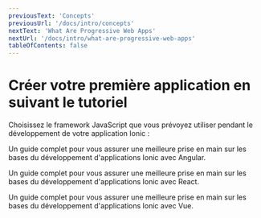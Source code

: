 ```yaml
---
previousText: 'Concepts'
previousUrl: '/docs/intro/concepts'
nextText: 'What Are Progressive Web Apps'
nextUrl: '/docs/intro/what-are-progressive-web-apps'
tableOfContents: false
---
```


# Créer votre première application en suivant le tutoriel

Choisissez le framework JavaScript que vous prévoyez utiliser pendant le développement de votre application Ionic :

<docs-cards> <docs-card header="Start with Angular" href="/docs/angular/your-first-app" icon="/docs/v4/assets/icons/logo-angular-icon.png"> 

Un guide complet pour vous assurer une meilleure prise en main sur les bases du développement d'applications Ionic avec Angular.</docs-card>

<docs-card header="Start with React" href="/docs/react/your-first-app" icon="/docs/v4/assets/icons/logo-react-icon.png"> 

Un guide complet pour vous assurer une meilleure prise en main sur les bases du développement d'applications Ionic avec React.</docs-card>

<docs-card class="disabled" header="Start with Vue (soon)" href="" icon="/docs/v4/assets/icons/logo-vue-icon.png"> 

Un guide complet pour vous assurer une meilleure prise en main sur les bases du développement d'applications Ionic avec Vue.</docs-card> </docs-cards>